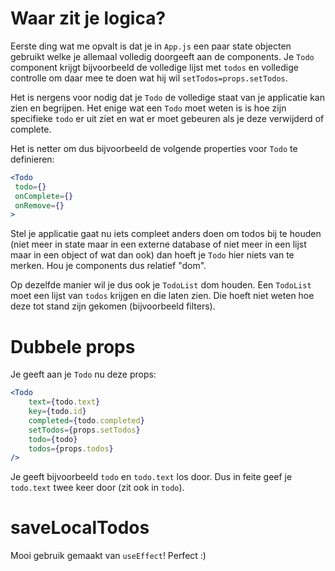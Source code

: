 # Waar zit je logica? 
Eerste ding wat me opvalt is dat je in `App.js` een paar state objecten gebruikt welke je allemaal volledig doorgeeft aan de components.
Je `Todo` component krijgt bijvoorbeeld de volledige lijst met `todos` en volledige controlle om daar mee te doen wat hij wil `setTodos=props.setTodos`.

Het is nergens voor nodig dat je `Todo` de volledige staat van je applicatie kan zien en begrijpen. 
Het enige wat een `Todo` moet weten is is hoe zijn specifieke `todo` er uit ziet en wat er moet gebeuren als je deze verwijderd of complete.

Het is netter om dus bijvoorbeeld de volgende properties voor `Todo` te definieren:
```jsx
<Todo 
 todo={}
 onComplete={}
 onRemove={}
>
```

Stel je applicatie gaat nu iets compleet anders doen om todos bij te houden (niet meer in state maar in een externe database of niet meer in een lijst maar in een object of wat dan ook)
dan hoeft je `Todo` hier niets van te merken. Hou je components dus relatief "dom".

Op dezelfde manier wil je dus ook je `TodoList` dom houden. Een `TodoList` moet een lijst van `todos` krijgen en die laten zien.
Die hoeft niet weten hoe deze tot stand zijn gekomen (bijvoorbeeld filters). 



# Dubbele props
Je geeft aan je `Todo` nu deze props:
```jsx
<Todo
    text={todo.text}
    key={todo.id}
    completed={todo.completed}
    setTodos={props.setTodos}
    todo={todo}
    todos={props.todos}
/>
```
Je geeft bijvoorbeeld `todo` en `todo.text` los door. Dus in feite geef je `todo.text` twee keer door (zit ook in `todo`).

# saveLocalTodos
Mooi gebruik gemaakt van `useEffect`! Perfect :)
